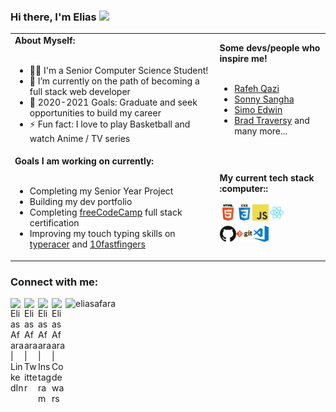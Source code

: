 ### Hi there, I'm Elias <img src="https://media.giphy.com/media/hvRJCLFzcasrR4ia7z/giphy.gif" width="25px">

<table>
<tr>
<td>
<strong>About Myself:</strong>
<br>
<br>
  
- 👨‍💻 I'm a Senior Computer Science Student!
- 🌱 I’m currently on the path of becoming a full stack web developer
- 🥅 2020-2021 Goals: Graduate and seek opportunities to build my career
- ⚡ Fun fact: I love to play Basketball and watch Anime / TV series
</td>
<td>
<strong>Some devs/people who inspire me!</strong>
<br>
<br>
  
- [Rafeh Qazi](https://github.com/CleverProgrammer)
- [Sonny Sangha](https://github.com/sonnysangha)
- [Simo Edwin](https://github.com/developedbyed)
- [Brad Traversy](https://github.com/bradtraversy) and many more...
</td>
</tr>
<tr>
<td>
<strong>Goals I am working on currently:</strong>
<br>
<br>

- Completing my Senior Year Project
- Building my dev portfolio
- Completing [freeCodeCamp](https://www.freecodecamp.org/eliasafara) full stack certification
- Improving my touch typing skills on [typeracer](https://data.typeracer.com/pit/profile?user=eliasafara) and [10fastfingers](https://10fastfingers.com/user/2268814/)
</td>
<td>
<strong>My current tech stack :computer::</strong>
<br>
<br>
<img align="left" alt="HTML5" width="26px" src="https://raw.githubusercontent.com/github/explore/80688e429a7d4ef2fca1e82350fe8e3517d3494d/topics/html/html.png" />
<img align="left" alt="CSS3" width="26px" src="https://raw.githubusercontent.com/github/explore/80688e429a7d4ef2fca1e82350fe8e3517d3494d/topics/css/css.png" />
<img align="left" alt="JavaScript" width="26px" src="https://raw.githubusercontent.com/github/explore/80688e429a7d4ef2fca1e82350fe8e3517d3494d/topics/javascript/javascript.png" />
<img align="left" alt="ReactJS" width="26px" src="https://raw.githubusercontent.com/github/explore/80688e429a7d4ef2fca1e82350fe8e3517d3494d/topics/react/react.png" />
<br>
  <br>
<img align="left" alt="GitHub" width="26px" src="https://raw.githubusercontent.com/github/explore/78df643247d429f6cc873026c0622819ad797942/topics/github/github.png" />
<img align="left" alt="Git" width="26px" src="https://raw.githubusercontent.com/github/explore/80688e429a7d4ef2fca1e82350fe8e3517d3494d/topics/git/git.png" />
<img align="left" alt="Visual Studio Code" width="26px" src="https://raw.githubusercontent.com/github/explore/80688e429a7d4ef2fca1e82350fe8e3517d3494d/topics/visual-studio-code/visual-studio-code.png" />
</td>
</tr>
</table>


### Connect with me:

[<img align="left" title="LinkedIn" alt="EliasAfara | LinkedIn" width="22px" src="https://cdn.jsdelivr.net/npm/simple-icons@v3/icons/linkedin.svg" />][linkedin]
[<img align="left" title="Twitter" alt="EliasAfara | Twitter" width="22px" src="https://cdn.jsdelivr.net/npm/simple-icons@v3/icons/twitter.svg" />][twitter]
[<img align="left" title="Instagram" alt="EliasAfara | Instagram" width="22px" src="https://cdn.jsdelivr.net/npm/simple-icons@v3/icons/instagram.svg" />][instagram]
[<img align="left" title="Codewars" alt="EliasAfara | Codewars" width="22px" src="https://cdn.jsdelivr.net/npm/simple-icons@v3/icons/codewars.svg" />][codewars]

[twitter]:https://twitter.com/thegrindev
[instagram]: https://www.instagram.com/eliasafara/
[linkedin]: https://www.linkedin.com/in/eliasafara/
[codewars]:https://www.codewars.com/users/EliasAfara

<p align="left"> <img src="https://komarev.com/ghpvc/?username=eliasafara&color=blueviolet" alt="eliasafara" /> </p></div>
